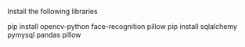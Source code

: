 Install the following libraries

pip install opencv-python face-recognition pillow
pip install sqlalchemy pymysql pandas pillow
